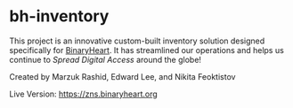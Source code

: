 # bh-inventory
This project is an innovative custom-built inventory solution designed specifically for [BinaryHeart](https://binaryheart.org/). It has streamlined our operations and helps us continue to *Spread Digital Access* around the globe!

Created by Marzuk Rashid, Edward Lee, and Nikita Feoktistov

Live Version: https://zns.binaryheart.org
